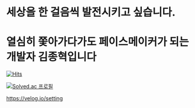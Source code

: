 # 세상을 한 걸음씩 발전시키고 싶습니다. 
# 열심히 쫓아가다가도 페이스메이커가 되는 개발자 김종혁입니다




[![Hits](https://hits.seeyoufarm.com/api/count/incr/badge.svg?url=https%3A%2F%2Fgithub.com%2Fdawnmorning&count_bg=%2379C83D&title_bg=%23555555&icon=&icon_color=%23E7E7E7&title=hits&edge_flat=false)](https://hits.seeyoufarm.com)




[![Solved.ac
프로필](http://mazassumnida.wtf/api/v2/generate_badge?boj=notify9637)](https://solved.ac/notify9637)



https://velog.io/setting
